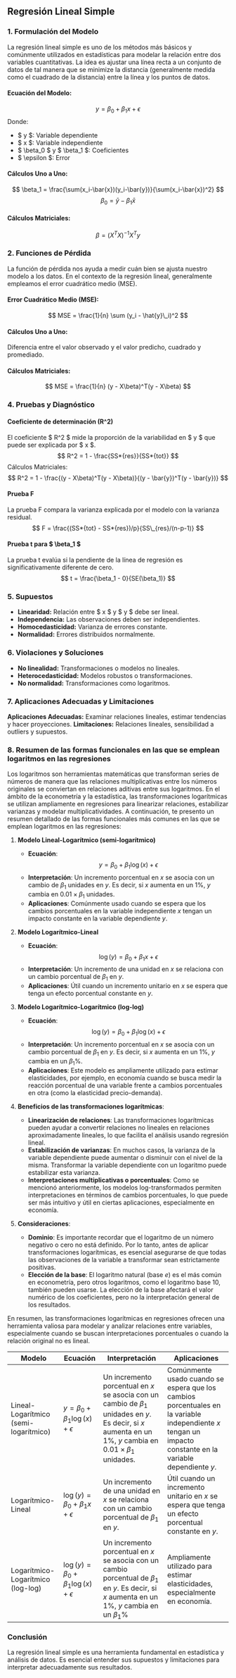 ## Regresión Lineal Simple

### 1. Formulación del Modelo

La regresión lineal simple es uno de los métodos más básicos y comúnmente utilizados en estadísticas para modelar la relación entre dos variables cuantitativas. La idea es ajustar una línea recta a un conjunto de datos de tal manera que se minimize la distancia (generalmente medida como el cuadrado de la distancia) entre la línea y los puntos de datos.

#### Ecuación del Modelo:

$$ y = \beta_0 + \beta_1x + \epsilon $$
Donde:

- $ y $: Variable dependiente
- $ x $: Variable independiente
- $ \beta_0 $ y $ \beta_1 $: Coeficientes
- $ \epsilon $: Error

#### Cálculos Uno a Uno:

$$ \beta_1 = \frac{\sum(x_i-\bar{x})(y_i-\bar{y})}{\sum(x_i-\bar{x})^2} $$
$$ \beta_0 = \bar{y} - \beta_1\bar{x} $$

#### Cálculos Matriciales:

$$ \beta = (X^TX)^{-1}X^Ty $$

### 2. Funciones de Pérdida

La función de pérdida nos ayuda a medir cuán bien se ajusta nuestro modelo a los datos. En el contexto de la regresión lineal, generalmente empleamos el error cuadrático medio (MSE).

#### Error Cuadrático Medio (MSE):

$$ MSE = \frac{1}{n} \sum (y_i - \hat{y}\_i)^2 $$

#### Cálculos Uno a Uno:

Diferencia entre el valor observado y el valor predicho, cuadrado y promediado.

#### Cálculos Matriciales:

$$ MSE = \frac{1}{n} (y - X\beta)^T(y - X\beta) $$

### 4. Pruebas y Diagnóstico

#### Coeficiente de determinación (R^2)

El coeficiente $ R^2 $ mide la proporción de la variabilidad en $ y $ que puede ser explicada por $ x $. 
$$ R^2 = 1 - \frac{SS*{res}}{SS*{tot}} $$
Cálculos Matriciales:
$$ R^2 = 1 - \frac{(y - X\beta)^T(y - X\beta)}{(y - \bar{y})^T(y - \bar{y})} $$

#### Prueba F

La prueba F compara la varianza explicada por el modelo con la varianza residual.
$$ F = \frac{(SS*{tot} - SS*{res})/p}{SS\_{res}/(n-p-1)} $$

#### Prueba t para $ \beta_1 $

La prueba t evalúa si la pendiente de la línea de regresión es significativamente diferente de cero.
$$ t = \frac{\beta_1 - 0}{SE(\beta_1)} $$

### 5. Supuestos

- **Linearidad:** Relación entre $ x $ y $ y $ debe ser lineal.
- **Independencia:** Las observaciones deben ser independientes.
- **Homocedasticidad:** Varianza de errores constante.
- **Normalidad:** Errores distribuidos normalmente.

### 6. Violaciones y Soluciones

- **No linealidad:** Transformaciones o modelos no lineales.
- **Heterocedasticidad:** Modelos robustos o transformaciones.
- **No normalidad:** Transformaciones como logaritmos.

### 7. Aplicaciones Adecuadas y Limitaciones

**Aplicaciones Adecuadas:** Examinar relaciones lineales, estimar tendencias y hacer proyecciones.
**Limitaciones:** Relaciones lineales, sensibilidad a outliers y supuestos.

### 8. Resumen de las formas funcionales en las que se emplean logaritmos en las regresiones

Los logaritmos son herramientas matemáticas que transforman series de números de manera que las relaciones multiplicativas entre los números originales se conviertan en relaciones aditivas entre sus logaritmos. En el ámbito de la econometría y la estadística, las transformaciones logarítmicas se utilizan ampliamente en regresiones para linearizar relaciones, estabilizar varianzas y modelar multiplicatividades. A continuación, te presento un resumen detallado de las formas funcionales más comunes en las que se emplean logaritmos en las regresiones:

1. **Modelo Lineal-Logarítmico (semi-logarítmico)**

   - **Ecuación**: $$y = \beta_0 + \beta_1 \log(x) + \epsilon$$
   - **Interpretación**: Un incremento porcentual en $x$ se asocia con un cambio de $\beta_1$ unidades en $y$. Es decir, si $x$ aumenta en un 1%, $y$ cambia en $0.01 \times \beta_1$ unidades.
   - **Aplicaciones**: Comúnmente usado cuando se espera que los cambios porcentuales en la variable independiente $x$ tengan un impacto constante en la variable dependiente $y$.

2. **Modelo Logarítmico-Lineal**

   - **Ecuación**: $$\log(y) = \beta_0 + \beta_1 x + \epsilon$$
   - **Interpretación**: Un incremento de una unidad en $x$ se relaciona con un cambio porcentual de $\beta_1$ en $y$.
   - **Aplicaciones**: Útil cuando un incremento unitario en $x$ se espera que tenga un efecto porcentual constante en $y$.

3. **Modelo Logarítmico-Logarítmico (log-log)**

   - **Ecuación**: $$\log(y) = \beta_0 + \beta_1 \log(x) + \epsilon$$
   - **Interpretación**: Un incremento porcentual en $x$ se asocia con un cambio porcentual de $\beta_1$ en $y$. Es decir, si $x$ aumenta en un 1%, $y$ cambia en un $\beta_1 \%$.
   - **Aplicaciones**: Este modelo es ampliamente utilizado para estimar elasticidades, por ejemplo, en economía cuando se busca medir la reacción porcentual de una variable frente a cambios porcentuales en otra (como la elasticidad precio-demanda).

4. **Beneficios de las transformaciones logarítmicas**:

   - **Linearización de relaciones**: Las transformaciones logarítmicas pueden ayudar a convertir relaciones no lineales en relaciones aproximadamente lineales, lo que facilita el análisis usando regresión lineal.
   - **Estabilización de varianzas**: En muchos casos, la varianza de la variable dependiente puede aumentar o disminuir con el nivel de la misma. Transformar la variable dependiente con un logaritmo puede estabilizar esta varianza.
   - **Interpretaciones multiplicativas o porcentuales**: Como se mencionó anteriormente, los modelos log-transformados permiten interpretaciones en términos de cambios porcentuales, lo que puede ser más intuitivo y útil en ciertas aplicaciones, especialmente en economía.

5. **Consideraciones**:
   - **Dominio**: Es importante recordar que el logaritmo de un número negativo o cero no está definido. Por lo tanto, antes de aplicar transformaciones logarítmicas, es esencial asegurarse de que todas las observaciones de la variable a transformar sean estrictamente positivas.
   - **Elección de la base**: El logaritmo natural (base $e$) es el más común en econometría, pero otros logaritmos, como el logaritmo base 10, también pueden usarse. La elección de la base afectará el valor numérico de los coeficientes, pero no la interpretación general de los resultados.

En resumen, las transformaciones logarítmicas en regresiones ofrecen una herramienta valiosa para modelar y analizar relaciones entre variables, especialmente cuando se buscan interpretaciones porcentuales o cuando la relación original no es lineal.

| Modelo                          | Ecuación                       | Interpretación                                                                                           | Aplicaciones                                                                                 |
|---------------------------------|--------------------------------|----------------------------------------------------------------------------------------------------------|----------------------------------------------------------------------------------------------|
| Lineal-Logarítmico (semi-logarítmico) | $y = \beta_0 + \beta_1 \log(x) + \epsilon$ | Un incremento porcentual en $x$ se asocia con un cambio de $\beta_1$ unidades en $y$. Es decir, si $x$ aumenta en un 1%, $y$ cambia en $0.01 \times \beta_1$ unidades. | Comúnmente usado cuando se espera que los cambios porcentuales en la variable independiente $x$ tengan un impacto constante en la variable dependiente $y$. |
| Logarítmico-Lineal               | $\log(y) = \beta_0 + \beta_1 x + \epsilon$ | Un incremento de una unidad en $x$ se relaciona con un cambio porcentual de $\beta_1$ en $y$.       | Útil cuando un incremento unitario en $x$ se espera que tenga un efecto porcentual constante en $y$.   |
| Logarítmico-Logarítmico (log-log)   | $\log(y) = \beta_0 + \beta_1 \log(x) + \epsilon$ | Un incremento porcentual en $x$ se asocia con un cambio porcentual de $\beta_1$ en $y$. Es decir, si $x$ aumenta en un 1%, $y$ cambia en un $\beta_1 \%$       | Ampliamente utilizado para estimar elasticidades, especialmente en economía.                |


### Conclusión

La regresión lineal simple es una herramienta fundamental en estadística y análisis de datos. Es esencial entender sus supuestos y limitaciones para interpretar adecuadamente sus resultados.
